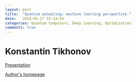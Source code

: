 ```yaml
---
layout: post
title:  "Quantum annealing: machine learning perspective."
date:   2018-03-27 15:14:54
categories: Quantum Computers, Deep Learning, Optimization
comments: true
---
```


# Konstantin Tikhonov

[Presentation](./presentation.pdf)

[Author's homepage](http://tikhonov.itp.ac.ru/)


